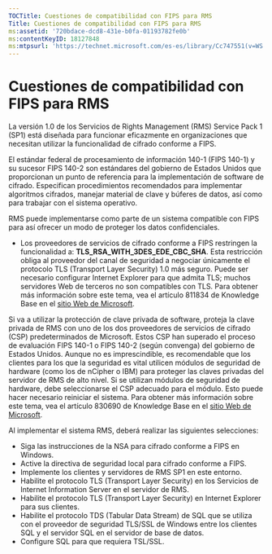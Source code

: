 ```yaml
---
TOCTitle: Cuestiones de compatibilidad con FIPS para RMS
Title: Cuestiones de compatibilidad con FIPS para RMS
ms:assetid: '720bdace-dcd8-431e-b0fa-01193782fe0b'
ms:contentKeyID: 18127848
ms:mtpsurl: 'https://technet.microsoft.com/es-es/library/Cc747551(v=WS.10)'
---
```


Cuestiones de compatibilidad con FIPS para RMS
==============================================

La versión 1.0 de los Servicios de Rights Management (RMS) Service Pack 1 (SP1) está diseñada para funcionar eficazmente en organizaciones que necesitan utilizar la funcionalidad de cifrado conforme a FIPS.

El estándar federal de procesamiento de información 140-1 (FIPS 140-1) y su sucesor FIPS 140-2 son estándares del gobierno de Estados Unidos que proporcionan un punto de referencia para la implementación de software de cifrado. Especifican procedimientos recomendados para implementar algoritmos cifrados, manejar material de clave y búferes de datos, así como para trabajar con el sistema operativo.

RMS puede implementarse como parte de un sistema compatible con FIPS para así ofrecer un modo de proteger los datos confidenciales.

-   Los proveedores de servicios de cifrado conforme a FIPS restringen la funcionalidad a: **TLS\_RSA\_WITH\_3DES\_EDE\_CBC\_SHA**. Esta restricción obliga al proveedor del canal de seguridad a negociar únicamente el protocolo TLS (Transport Layer Security) 1.0 más seguro. Puede ser necesario configurar Internet Explorer para que admita TLS; muchos servidores Web de terceros no son compatibles con TLS. Para obtener más información sobre este tema, vea el artículo 811834 de Knowledge Base en el [sitio Web de Microsoft](http://go.microsoft.com/fwlink/?linkid=43614).

Si va a utilizar la protección de clave privada de software, proteja la clave privada de RMS con uno de los dos proveedores de servicios de cifrado (CSP) predeterminados de Microsoft. Estos CSP han superado el proceso de evaluación FIPS 140-1 o FIPS 140-2 (según convenga) del gobierno de Estados Unidos. Aunque no es imprescindible, es recomendable que los clientes para los que la seguridad es vital utilicen módulos de seguridad de hardware (como los de nCipher o IBM) para proteger las claves privadas del servidor de RMS de alto nivel. Si se utilizan módulos de seguridad de hardware, debe seleccionarse el CSP adecuado para el módulo. Esto puede hacer necesario reiniciar el sistema. Para obtener más información sobre este tema, vea el artículo 830690 de Knowledge Base en el [sitio Web de Microsoft](http://go.microsoft.com/fwlink/?linkid=44138).

Al implementar el sistema RMS, deberá realizar las siguientes selecciones:

-   Siga las instrucciones de la NSA para cifrado conforme a FIPS en Windows.
-   Active la directiva de seguridad local para cifrado conforme a FIPS.
-   Implemente los clientes y servidores de RMS SP1 en este entorno.
-   Habilite el protocolo TLS (Transport Layer Security) en los Servicios de Internet Information Server en el servidor de RMS.
-   Habilite el protocolo TLS (Transport Layer Security) en Internet Explorer para sus clientes.
-   Habilite el protocolo TDS (Tabular Data Stream) de SQL que se utiliza con el proveedor de seguridad TLS/SSL de Windows entre los clientes SQL y el servidor SQL en el servidor de base de datos.
-   Configure SQL para que requiera TSL/SSL.
